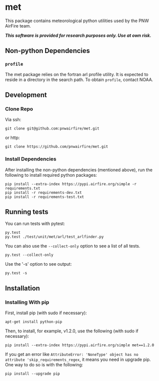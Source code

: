 # met

This package contains meteorological python utilities used by the PNW AirFire team.

***This software is provided for research purposes only. Use at own risk.***

## Non-python Dependencies

### ```profile```

The met package relies on the fortran arl profile utility. It is
expected to reside in a directory in the search path. To obtain `profile`,
contact NOAA.

## Development

### Clone Repo

Via ssh:

    git clone git@github.com:pnwairfire/met.git

or http:

    git clone https://github.com/pnwairfire/met.git

### Install Dependencies

After installing the non-python dependencies (mentioned above), run the
following to install required python packages:

    pip install --extra-index https://pypi.airfire.org/simple -r requirements.txt
    pip install -r requirements-dev.txt
    pip install -r requirements-test.txt

## Running tests

You can run tests with pytest:

    py.test
    py.test ./test/unit/met/arl/test_arlfinder.py

You can also use the ```--collect-only``` option to see a list of all tests.

    py.test --collect-only

Use the '-s' option to see output:

    py.test -s

## Installation

### Installing With pip

First, install pip (with sudo if necessary):

    apt-get install python-pip

Then, to install, for example, v1.2.0, use the following (with sudo if
necessary):

    pip install --extra-index https://pypi.airfire.org/simple met==1.2.0

If you get an error like    ```AttributeError: 'NoneType' object has no attribute 'skip_requirements_regex```, it means you need in upgrade pip.  One way to do so is with the following:

    pip install --upgrade pip
